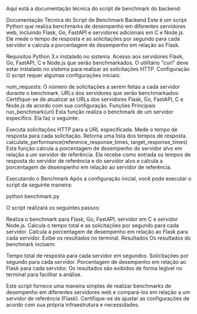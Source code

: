 
Aqui está a documentação técnica do script de benchmark do backend:

Documentação Técnica do Script de Benchmark Backend
Este é um script Python que realiza benchmarks de desempenho em diferentes servidores web, incluindo Flask, Go, FastAPI e servidores adicionais em C e Node.js. Ele mede o tempo de resposta e as solicitações por segundo para cada servidor e calcula a porcentagem de desempenho em relação ao Flask.

Requisitos
Python 3.x instalado no sistema.
Acesso aos servidores Flask, Go, FastAPI, C e Node.js que serão benchmarkados.
O utilitário "curl" deve estar instalado no sistema para realizar as solicitações HTTP.
Configuração
O script requer algumas configurações iniciais:

num_requests: O número de solicitações a serem feitas a cada servidor durante o benchmark.
URLs dos servidores que serão benchmarkados: Certifique-se de atualizar as URLs dos servidores Flask, Go, FastAPI, C e Node.js de acordo com sua configuração.
Funções Principais
run_benchmark(url)
Esta função realiza o benchmark de um servidor específico. Ela faz o seguinte:

Executa solicitações HTTP para a URL especificada.
Mede o tempo de resposta para cada solicitação.
Retorna uma lista dos tempos de resposta.
calculate_performance(reference_response_times, target_response_times)
Esta função calcula a porcentagem de desempenho do servidor alvo em relação a um servidor de referência. Ela recebe como entrada os tempos de resposta do servidor de referência e do servidor alvo e calcula a porcentagem de desempenho em relação ao servidor de referência.

Executando o Benchmark
Após a configuração inicial, você pode executar o script da seguinte maneira:

python benchmark.py

O script realizará os seguintes passos:

Realiza o benchmark para Flask, Go, FastAPI, servidor em C e servidor Node.js.
Calcula o tempo total e as solicitações por segundo para cada servidor.
Calcula a porcentagem de desempenho em relação ao Flask para cada servidor.
Exibe os resultados no terminal.
Resultados
Os resultados do benchmark incluem:

Tempo total de resposta para cada servidor em segundos.
Solicitações por segundo para cada servidor.
Porcentagem de desempenho em relação ao Flask para cada servidor.
Os resultados são exibidos de forma legível no terminal para facilitar a análise.

Este script fornece uma maneira simples de realizar benchmarks de desempenho em diferentes servidores web e compará-los em relação a um servidor de referência (Flask). Certifique-se de ajustar as configurações de acordo com sua própria infraestrutura e necessidades.